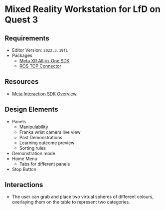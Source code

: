 # Mixed Reality Workstation for LfD on Quest 3



## Requirements

- Editor Version: `2022.3.19f1`
- Packages
  - [Meta XR All-in-One SDK](https://assetstore.unity.com/packages/tools/integration/meta-xr-all-in-one-sdk-269657)
  - [ROS TCP Connector](https://github.com/Unity-Technologies/ROS-TCP-Connector)





## Resources

- [Meta Interaction SDK Overview](https://developer.oculus.com/documentation/unity/unity-isdk-interaction-sdk-overview/)





## Design Elements

- Panels
  - Manipulability
  - Franka wrist camera live view
  - Past Demonstrations
  - Learning outcome preview
  - Sorting rules
- Demonstration mode
- Home Menu
  - Tabs for different panels
- Stop Button





## Interactions

- The user can grab and place two virtual spheres of different colours, overlaying them on the table to represent two categories.